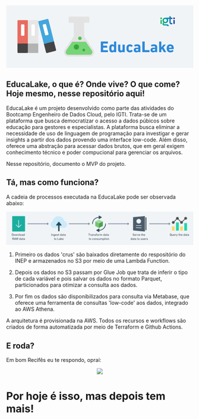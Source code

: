 <p align="center">
  <img src="https://github.com/spacemarcio/education-lake/blob/c979bf34edaf4777525937e9d51687f59be01777/readme-images/educalake-logo.png"/>
</p>

## EducaLake, o que é? Onde vive? O que come? Hoje mesmo, nesse repositório aqui!

EducaLake é um projeto desenvolvido como parte das atividades do Bootcamp Engenheiro de Dados Cloud, pelo IGTI. Trata-se de um plataforma que busca democratizar o acesso a dados púbicos sobre educação para gestores e especialistas. A plataforma busca eliminar a necessidade de uso de linguagem de programação para investigar e gerar insights a partir dos dados provendo uma interface low-code. Além disso, oferece uma abstração para acessar dados brutos, que em geral exigem conhecimento técnico e poder compucional para gerenciar os arquivos.

Nesse repositório, documento o MVP do projeto.

## Tá, mas como funciona?

A cadeia de processos executada na EducaLake pode ser observada abaixo:

<p align="center">
  <img src="https://github.com/spacemarcio/education-lake/blob/31e8e4166f78d68cd65b25eece23e19aa1f7b0f2/readme-images/data-workflow.png"/>
</p>

1) Primeiro os dados 'crus' são baixados diretamente do respositório do INEP e armazenados no S3 por meio de uma Lambda Function.

2) Depois os dados no S3 passam por Glue Job que trata de inferir o tipo de cada variável e pois salvar os dados no formato Parquet, particionados para otimizar a consulta aos dados.

3) Por fim os dados são disponibilizados para consulta via Metabase, que oferece uma ferramenta de consultas 'low-code' aos dados, integrado ao AWS Athena. 

A arquitetura é provisionada na AWS. Todos os recursos e workflows são criados de forma automatizada por meio de Terraform e Github Actions.

## E roda?

Em bom Recifês eu te respondo, opraí: 

<p align="center">
  <img src="https://www.imagensanimadas.com/data/media/695/em-construcao-imagem-animada-0038.gif"/>
</p>

# Por hoje é isso, mas depois tem mais!